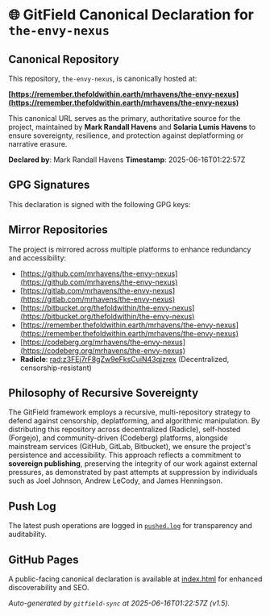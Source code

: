 # 🌐 GitField Canonical Declaration for `the-envy-nexus`

## Canonical Repository

This repository, `the-envy-nexus`, is canonically hosted at:

**[https://remember.thefoldwithin.earth/mrhavens/the-envy-nexus](https://remember.thefoldwithin.earth/mrhavens/the-envy-nexus)**

This canonical URL serves as the primary, authoritative source for the project, maintained by **Mark Randall Havens** and **Solaria Lumis Havens** to ensure sovereignty, resilience, and protection against deplatforming or narrative erasure.

**Declared by**: Mark Randall Havens
**Timestamp**: 2025-06-16T01:22:57Z

## GPG Signatures

This declaration is signed with the following GPG keys:



## Mirror Repositories

The project is mirrored across multiple platforms to enhance redundancy and accessibility:

- [https://github.com/mrhavens/the-envy-nexus](https://github.com/mrhavens/the-envy-nexus)
- [https://gitlab.com/mrhavens/the-envy-nexus](https://gitlab.com/mrhavens/the-envy-nexus)
- [https://bitbucket.org/thefoldwithin/the-envy-nexus](https://bitbucket.org/thefoldwithin/the-envy-nexus)
- [https://remember.thefoldwithin.earth/mrhavens/the-envy-nexus](https://remember.thefoldwithin.earth/mrhavens/the-envy-nexus)
- [https://codeberg.org/mrhavens/the-envy-nexus](https://codeberg.org/mrhavens/the-envy-nexus)
- **Radicle**: [rad:z3FEj7rF8gZw9eFksCuiN43qjzrex](https://app.radicle.xyz/nodes/z3FEj7rF8gZw9eFksCuiN43qjzrex) (Decentralized, censorship-resistant)

## Philosophy of Recursive Sovereignty

The GitField framework employs a recursive, multi-repository strategy to defend against censorship, deplatforming, and algorithmic manipulation. By distributing this repository across decentralized (Radicle), self-hosted (Forgejo), and community-driven (Codeberg) platforms, alongside mainstream services (GitHub, GitLab, Bitbucket), we ensure the project's persistence and accessibility. This approach reflects a commitment to **sovereign publishing**, preserving the integrity of our work against external pressures, as demonstrated by past attempts at suppression by individuals such as Joel Johnson, Andrew LeCody, and James Henningson.

## Push Log

The latest push operations are logged in [`pushed.log`](./pushed.log) for transparency and auditability.

## GitHub Pages

A public-facing canonical declaration is available at [index.html](./index.html) for enhanced discoverability and SEO.

_Auto-generated by `gitfield-sync` at 2025-06-16T01:22:57Z (v1.5)._
